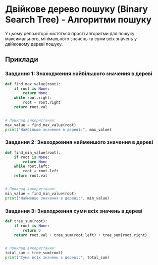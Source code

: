 # Двійкове дерево пошуку (Binary Search Tree) - Алгоритми пошуку

У цьому репозиторії містяться прості алгоритми для пошуку максимального, мінімального значень та суми всіх значень у
двійковому дереві пошуку.

## Приклади

### Завдання 1: Знаходження найбільшого значення в дереві

```python
def find_max_value(root):
    if root is None:
        return None
    while root.right:
        root = root.right
    return root.val


# Приклад використання:
max_value = find_max_value(root)
print("Найбільше значення в дереві:", max_value)
```

### Завдання 2: Знаходження найменшого значення в дереві

```python
def find_min_value(root):
    if root is None:
        return None
    while root.left:
        root = root.left
    return root.val


# Приклад використання:
min_value = find_min_value(root)
print("Найменше значення в дереві:", min_value)
```

### Завдання 3: Знаходження суми всіх значень в дереві

```python
def tree_sum(root):
    if root is None:
        return 0
    return root.val + tree_sum(root.left) + tree_sum(root.right)


# Приклад використання:
total_sum = tree_sum(root)
print("Сума всіх значень в дереві:", total_sum)
```
